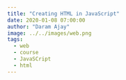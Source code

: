 ```yaml
---
title: "Creating HTML in JavaScript"
date: 2020-01-08 07:00:00
author: "Daram Ajay"
image: ../../images/web.png
tags:
  - web
  - course
  - JavaSCript
  - html
---
```


